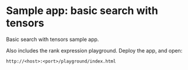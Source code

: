 # Sample app: basic search with tensors

Basic search with tensors sample app.

Also includes the rank expression playground. Deploy the app, and open:

    http://<host>:<port>/playground/index.html



